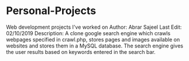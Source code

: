 # Personal-Projects
Web development projects I've worked on
Author: Abrar Sajeel
Last Edit: 02/10/2019
Description: A clone google search engine which crawls webpages specified in crawl.php, stores pages and images available on websites 
             and stores them in a MySQL database. The search engine gives the user results based on keywords entered in the search bar.
